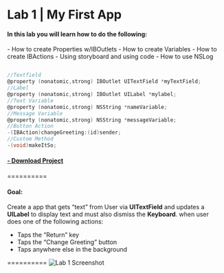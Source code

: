 Lab 1 | My First App
==========
<h4>In this lab you will learn how to do the following:</h4>
- How to create Properties w/IBOutlets
- How to create Variables
- How to create IBActions
 - Using storyboard and using code
- How to use NSLog


```objectivec

//Textfield
@property (nonatomic,strong) IBOutlet UITextField *myTextField;
//Label
@property (nonatomic,strong) IBOutlet UILabel *mylabel;
//Text Variable
@property (nonatomic,strong) NSString *nameVariable;
//Message Variable
@property (nonatomic,strong) NSString *messageVariable;
//Button Action
-(IBAction)changeGreeting:(id)sender;
//Custom Method 
-(void)makeItSo;

```

<h4><a href="https://github.com/ruizrica/myFirstApp/archive/master.zip"> - Download Project</a></h4>

==========

<h4><strong>Goal:</strong></h4> Create a app that gets “text” from User via 
<strong>UITextField</strong> and updates a <strong>UILabel</strong> to display text and  must also dismiss the <strong>Keyboard</strong>.
when user does one of the following actions:

- Taps the “Return” key
- Taps the “Change Greeting” button
- Taps anywhere else in the background

==========
<img src="https://dl.dropboxusercontent.com/u/14303/webLayout_lab01.001.jpg" alt="Lab 1 Screenshot">
